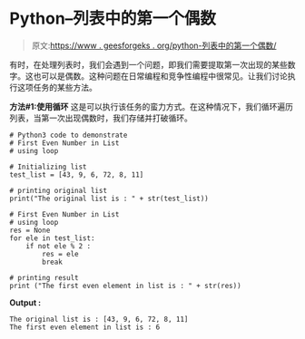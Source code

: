 # Python–列表中的第一个偶数

> 原文:[https://www . geesforgeks . org/python-列表中的第一个偶数/](https://www.geeksforgeeks.org/python-first-even-number-in-list/)

有时，在处理列表时，我们会遇到一个问题，即我们需要提取第一次出现的某些数字。这也可以是偶数。这种问题在日常编程和竞争性编程中很常见。让我们讨论执行这项任务的某些方法。

**方法#1:使用循环**
这是可以执行该任务的蛮力方式。在这种情况下，我们循环遍历列表，当第一次出现偶数时，我们存储并打破循环。

```
# Python3 code to demonstrate 
# First Even Number in List
# using loop

# Initializing list
test_list = [43, 9, 6, 72, 8, 11]

# printing original list
print("The original list is : " + str(test_list))

# First Even Number in List
# using loop
res = None
for ele in test_list:
    if not ele % 2 :
        res = ele
        break

# printing result 
print ("The first even element in list is : " + str(res))
```

**Output :**

```
The original list is : [43, 9, 6, 72, 8, 11]
The first even element in list is : 6

```